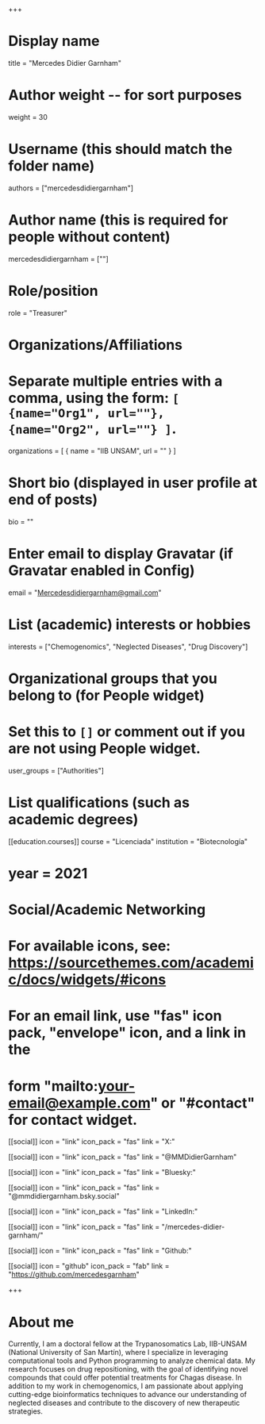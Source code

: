 +++
# Display name
title = "Mercedes Didier Garnham"

# Author weight -- for sort purposes
weight = 30

# Username (this should match the folder name)
authors = ["mercedesdidiergarnham"]

# Author name (this is required for people without content)
mercedesdidiergarnham = [""]

# Role/position
role = "Treasurer"

# Organizations/Affiliations
#   Separate multiple entries with a comma, using the form: `[ {name="Org1", url=""}, {name="Org2", url=""} ]`.
organizations = [ { name = "IIB UNSAM", url = "" } ]

# Short bio (displayed in user profile at end of posts)
bio = ""

# Enter email to display Gravatar (if Gravatar enabled in Config)
email = "Mercedesdidiergarnham@gmail.com"

# List (academic) interests or hobbies
interests = ["Chemogenomics", "Neglected Diseases", "Drug Discovery"]             

# Organizational groups that you belong to (for People widget)
#   Set this to `[]` or comment out if you are not using People widget.
user_groups = ["Authorities"]

# List qualifications (such as academic degrees)

[[education.courses]]
course = "Licenciada"
institution = "Biotecnología"
# year = 2021

# Social/Academic Networking
# For available icons, see: https://sourcethemes.com/academic/docs/widgets/#icons
#   For an email link, use "fas" icon pack, "envelope" icon, and a link in the
#   form "mailto:your-email@example.com" or "#contact" for contact widget.

[[social]]
  icon = "link"
  icon_pack = "fas"
  link = "X:"

[[social]]
  icon = "link"
  icon_pack = "fas"
  link = "@MMDidierGarnham"

[[social]]
  icon = "link"
  icon_pack = "fas"
  link = "Bluesky:"

[[social]]
  icon = "link"
  icon_pack = "fas"
  link = "@mmdidiergarnham.bsky.social"

[[social]]
  icon = "link"
  icon_pack = "fas"
  link = "LinkedIn:"

[[social]]
  icon = "link"
  icon_pack = "fas"
  link = "/mercedes-didier-garnham/"

[[social]]
  icon = "link"
  icon_pack = "fas"
  link = "Github:"

[[social]]
  icon = "github"
  icon_pack = "fab"
  link = "https://github.com/mercedesgarnham"

+++

# About me 

Currently, I am a doctoral fellow at the Trypanosomatics Lab, IIB-UNSAM (National University of San Martín), where I specialize in leveraging computational tools and Python programming to analyze chemical data. My research focuses on drug repositioning, with the goal of identifying novel compounds that could offer potential treatments for Chagas disease. In addition to my work in chemogenomics, I am passionate about applying cutting-edge bioinformatics techniques to advance our understanding of neglected diseases and contribute to the discovery of new therapeutic strategies.
